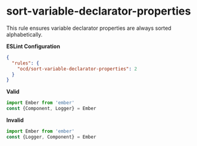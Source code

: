 # sort-variable-declarator-properties

This rule ensures variable declarator properties are always sorted alphabetically.

**ESLint Configuration**

```json
{
  "rules": {
    "ocd/sort-variable-declarator-properties": 2
  }
}
```

**Valid**

```js
import Ember from 'ember'
const {Component, Logger} = Ember
```

**Invalid**

```js
import Ember from 'ember'
const {Logger, Component} = Ember
```
